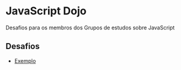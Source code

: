 # JavaScript Dojo

Desafios para os membros dos Grupos de estudos sobre JavaScript

## Desafios

* [Exemplo](./exemplo)
